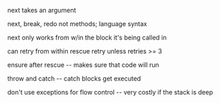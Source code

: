 next takes an argument 

next, break, redo not methods; language syntax

next only works from w/in the block it's being called in

can retry from within rescue
retry unless retries >= 3

ensure after rescue -- makes sure that code will run

throw and catch -- catch blocks get executed

don't use exceptions for flow control -- very costly if the stack is deep